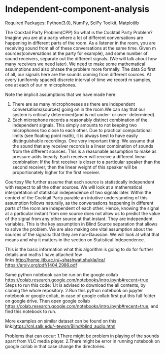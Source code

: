 # Independent-component-analysis
Required Packages: Python(3.0), NumPy, SciPy Toolkit, Matplotlib

The Cocktail Party Problem(CPP)
So what is the Cocktail Party Problem? Imagine you are at a party where a lot of different conversations are happening in different parts of the room. As a listener in the room, you are receiving sound from all of these conversations at the same time. Given m sources(conversations at the party for example), and some number of sound receivers, separate out the different signals. (We will talk about how many receivers we need later). We need to make some mathematical assumptions and also phrase the problem more formally.
The data
So first of all, our signals here are the sounds coming from different sources. At every (uniformly spaced) discrete interval of time we record m samples, one at each of our m microphones.

Note the implicit assumptions that we have made here:

1) There are as many microphoneses as there are independent conversations(sources) going on in the room.We can say that our system is critically determined(and is not under- or over- determined).
2) Each microphone records a reasonably distinct combination of the independent signals. This simply amounts to not keeping two microphones too close to each other. Due to practical computational limits (see floating point math), it is always best to have easily distinguishable recordings.
One very important thing: We assume that the sound that any receiver records is a linear combination of sounds from the different sources. This is a reasonable assumption to make as pressure adds linearly. Each receiver will receive a different linear combination: If the first receiver is closer to a particular speaker than the second receiver, then the linear weight of this speaker will be proportionately higher for the first receiver.

Courtesy
We further assume that each source is statistically independent with respect to all the other sources. We will look at a mathematical interpretation of statistical independence of two signals later. Within the context of the Cocktail Party parable an intuitive understanding of this assumption follows naturally, as the conversations happening in different parts of the room are independent of each other. Hence, knowing the signal at a particular instant from one source does not allow us to predict the value of the signal from any other source at that instant. They are independent variables. This is the key assumption in Blind Source separation that allows to solve the problem. We are also making one vital assumption about the sources of the signals: that they are non-Gaussian. We will look at what that means and why it matters in the section on Statistical Independence.

This is the basic information what this algorithm is going to do for further details and maths I have attached few links:http://home.iitb.ac.in/~shashwat.shukla/ica/
                                                                                                                         https://arxiv.org/pdf/1404.2986.pdf

Same python notebook can be run on the google collab  https://colab.research.google.com/notebooks/intro.ipynb#recent=true
Steps to run this code:
1.It is advised to download the all contents, by cloning the whole repository.
2.Run this python notebook on jupyter notebook or google collab, in case of google collab first put this full folder on google drive. Then open google collab https://colab.research.google.com/notebooks/intro.ipynb#recent=true, and find this notebook to run. 

More examples on similar dataset can be found on this link:https://cnl.salk.edu/~tewon/Blind/blind_audio.html

Problems that can occur:
1.There might be problem in playing of the sounds apart from VLC media player. 
2.There might be error in running notebook on google collab in that case change the directories.
